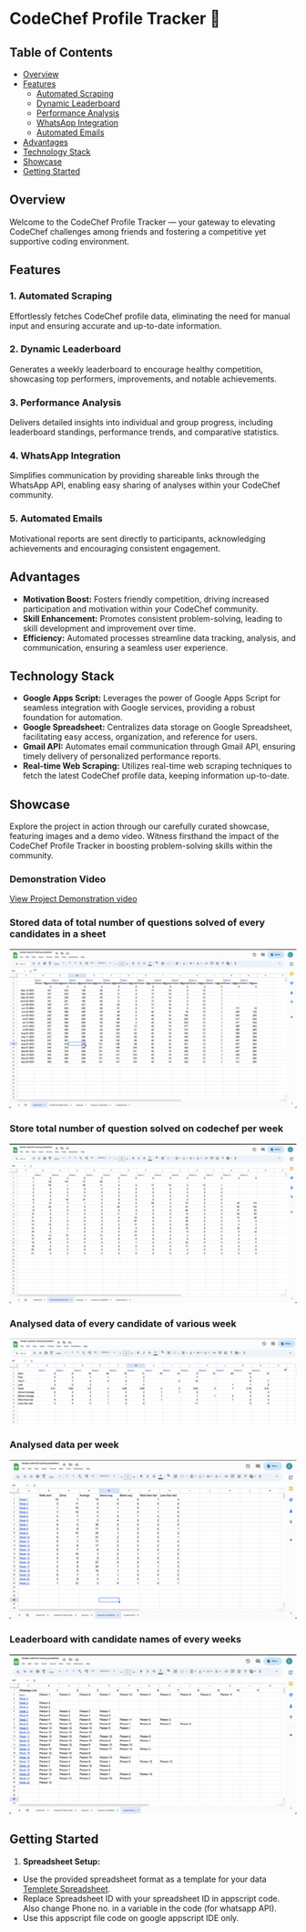 # CodeChef Profile Tracker 🚀

## Table of Contents
- [Overview](#overview)
- [Features](#features)
  - [Automated Scraping](#1-automated-scraping)
  - [Dynamic Leaderboard](#2-dynamic-leaderboard)
  - [Performance Analysis](#3-performance-analysis)
  - [WhatsApp Integration](#4-whatsapp-integration)
  - [Automated Emails](#5-automated-emails)
- [Advantages](#advantages)
- [Technology Stack](#technology-stack)
- [Showcase](#showcase)
- [Getting Started](#getting-started)
  
## Overview

Welcome to the CodeChef Profile Tracker — your gateway to elevating CodeChef challenges among friends and fostering a competitive yet supportive coding environment.

## Features

### 1. Automated Scraping
Effortlessly fetches CodeChef profile data, eliminating the need for manual input and ensuring accurate and up-to-date information.

### 2. Dynamic Leaderboard
Generates a weekly leaderboard to encourage healthy competition, showcasing top performers, improvements, and notable achievements.

### 3. Performance Analysis
Delivers detailed insights into individual and group progress, including leaderboard standings, performance trends, and comparative statistics.

### 4. WhatsApp Integration
Simplifies communication by providing shareable links through the WhatsApp API, enabling easy sharing of analyses within your CodeChef community.

### 5. Automated Emails
Motivational reports are sent directly to participants, acknowledging achievements and encouraging consistent engagement.

## Advantages

- **Motivation Boost:** Fosters friendly competition, driving increased participation and motivation within your CodeChef community.
- **Skill Enhancement:** Promotes consistent problem-solving, leading to skill development and improvement over time.
- **Efficiency:** Automated processes streamline data tracking, analysis, and communication, ensuring a seamless user experience.

## Technology Stack

- **Google Apps Script:** Leverages the power of Google Apps Script for seamless integration with Google services, providing a robust foundation for automation.
- **Google Spreadsheet:** Centralizes data storage on Google Spreadsheet, facilitating easy access, organization, and reference for users.
- **Gmail API:** Automates email communication through Gmail API, ensuring timely delivery of personalized performance reports.
- **Real-time Web Scraping:** Utilizes real-time web scraping techniques to fetch the latest CodeChef profile data, keeping information up-to-date.

## Showcase

Explore the project in action through our carefully curated showcase, featuring images and a demo video. Witness firsthand the impact of the CodeChef Profile Tracker in boosting problem-solving skills within the community.

### Demonstration Video
[View Project Demonstration video](codechef.mp4)


### Stored data of total number of questions solved of every candidates in a sheet
![Total solved problems](Codechef.png)


### Store total number of question solved on codechef per week
![Number of problems solved per week](Codechef_week_wise.png)


### Analysed data of every candidate of various week
![Analysis of everyone's data](Analysis.png)


### Analysed data per week
![Weekwise Analysed information](Analysis_week_wise.png)


### Leaderboard with candidate names of every weeks
![Leaderboard of all week's data](Leaderboard.png)


## Getting Started

1. **Spreadsheet Setup:**
-   Use the provided spreadsheet format as a template for your data [Templete Spreadsheet](https://docs.google.com/spreadsheets/d/1DrZb8kZnnuUaxhDk4-R5SFUAyrjcJh35PiF7let53Yg/edit?usp=sharing).
-   Replace Spreadsheet ID with your spreadsheet ID in appscript code. Also change Phone no. in a variable in the code (for whatsapp API).
-   Use this appscript file code on google appscript IDE only.
